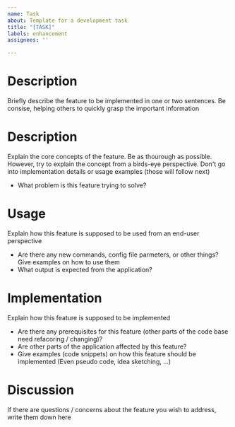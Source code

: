 ```yaml
---
name: Task
about: Template for a development task
title: "[TASK]"
labels: enhancement
assignees: ''

---
```


# Description
Briefly describe the feature to be implemented in one or two sentences. Be consise, helping others to quickly grasp the important information

# Description
Explain the core concepts of the feature. Be as thourough as possible. However, try to explain the concept from a birds-eye perspective. Don't go into implementation details or usage examples (those will follow next)
- What problem is this feature trying to solve?

# Usage
Explain how this feature is supposed to be used from an end-user perspective
- Are there any new commands, config file parmeters, or other things? Give examples on how to use them
- What output is expected from the application?

# Implementation
Explain how this feature is supposed to be implemented
- Are there any prerequisites for this feature (other parts of the code base need refacoring / changing)?
- Are other parts of the application affected by this feature?
- Give examples (code snippets) on how this feature should be implemented (Even pseudo code, idea sketching, ...)

# Discussion
If there are questions / concerns about the feature you wish to address, write them down here

